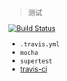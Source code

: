 > 测试

[![Build Status](https://travis-ci.org/redgang/travis-test.svg?branch=master)](https://travis-ci.org/redgang/travis-test)
- `.travis.yml`
- `mocha`
- `supertest`
- [travis-ci](https://travis-ci.org/)